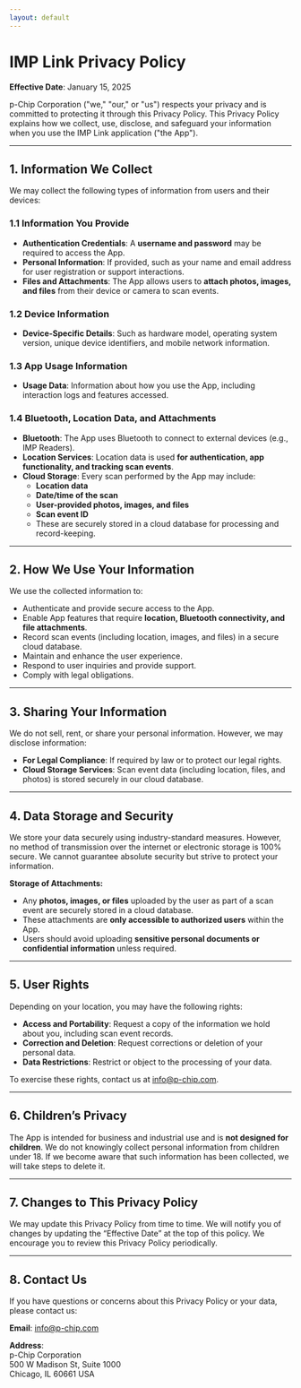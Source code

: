 ```yaml
---
layout: default
---
```


# IMP Link Privacy Policy

**Effective Date**: January 15, 2025

p-Chip Corporation ("we," "our," or "us") respects your privacy and is committed to protecting it through this Privacy Policy. This Privacy Policy explains how we collect, use, disclose, and safeguard your information when you use the IMP Link application ("the App").

---

## 1. Information We Collect

We may collect the following types of information from users and their devices:

### 1.1 Information You Provide
- **Authentication Credentials**: A **username and password** may be required to access the App.
- **Personal Information**: If provided, such as your name and email address for user registration or support interactions.
- **Files and Attachments**: The App allows users to **attach photos, images, and files** from their device or camera to scan events.

### 1.2 Device Information
- **Device-Specific Details**: Such as hardware model, operating system version, unique device identifiers, and mobile network information.

### 1.3 App Usage Information
- **Usage Data**: Information about how you use the App, including interaction logs and features accessed.

### 1.4 Bluetooth, Location Data, and Attachments
- **Bluetooth**: The App uses Bluetooth to connect to external devices (e.g., IMP Readers).
- **Location Services**: Location data is used **for authentication, app functionality, and tracking scan events**.
- **Cloud Storage**: Every scan performed by the App may include:
  - **Location data**
  - **Date/time of the scan**
  - **User-provided photos, images, and files**
  - **Scan event ID**
  - These are securely stored in a cloud database for processing and record-keeping.

---

## 2. How We Use Your Information

We use the collected information to:
- Authenticate and provide secure access to the App.
- Enable App features that require **location, Bluetooth connectivity, and file attachments**.
- Record scan events (including location, images, and files) in a secure cloud database.
- Maintain and enhance the user experience.
- Respond to user inquiries and provide support.
- Comply with legal obligations.

---

## 3. Sharing Your Information

We do not sell, rent, or share your personal information. However, we may disclose information:
- **For Legal Compliance**: If required by law or to protect our legal rights.
- **Cloud Storage Services**: Scan event data (including location, files, and photos) is stored securely in our cloud database.

---

## 4. Data Storage and Security

We store your data securely using industry-standard measures. However, no method of transmission over the internet or electronic storage is 100% secure. We cannot guarantee absolute security but strive to protect your information.

**Storage of Attachments:**
- Any **photos, images, or files** uploaded by the user as part of a scan event are securely stored in a cloud database.
- These attachments are **only accessible to authorized users** within the App.
- Users should avoid uploading **sensitive personal documents or confidential information** unless required.

---

## 5. User Rights

Depending on your location, you may have the following rights:
- **Access and Portability**: Request a copy of the information we hold about you, including scan event records.
- **Correction and Deletion**: Request corrections or deletion of your personal data.
- **Data Restrictions**: Restrict or object to the processing of your data.

To exercise these rights, contact us at [info@p-chip.com](mailto:info@p-chip.com).

---

## 6. Children’s Privacy

The App is intended for business and industrial use and is **not designed for children**. We do not knowingly collect personal information from children under 18. If we become aware that such information has been collected, we will take steps to delete it.

---

## 7. Changes to This Privacy Policy

We may update this Privacy Policy from time to time. We will notify you of changes by updating the “Effective Date” at the top of this policy. We encourage you to review this Privacy Policy periodically.

---

## 8. Contact Us

If you have questions or concerns about this Privacy Policy or your data, please contact us:

**Email**: [info@p-chip.com](mailto:info@p-chip.com)

**Address**:  
p-Chip Corporation  
500 W Madison St, Suite 1000  
Chicago, IL 60661 USA
